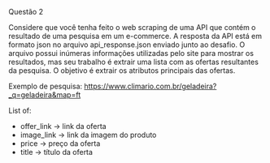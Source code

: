 Questão 2

Considere que você tenha feito o web scraping de uma API que contém o resultado de uma
pesquisa em um e-commerce. A resposta da API está em formato json no arquivo
api_response.json enviado junto ao desafio.
O arquivo possui inúmeras informações utilizadas pelo site para mostrar os resultados, mas
seu trabalho é extrair uma lista com as ofertas resultantes da pesquisa. O objetivo é extrair
os atributos principais das ofertas.

Exemplo de pesquisa: https://www.climario.com.br/geladeira?_q=geladeira&map=ft

List of:
- offer_link -> link da oferta
- image_link -> link da imagem do produto
- price -> preço da oferta
- title -> título da oferta
